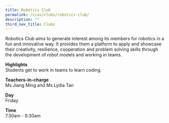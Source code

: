 ```yaml
---
title: Robotics Club
permalink: /ccas/clubs/robotics-club/
description: ""
third_nav_title: Clubs
---
```

<p>Robotics Club aims to generate interest among its members for robotics in a fun and innovative way. It provides them a platform to apply and showcase their creativity, resilience, cooperation and problem solving skills through the development of robot models and working in teams. </p>

<p><strong>Highlights<br /></strong>Students get to work in teams to learn coding.</p>
<p><strong>Teachers-in-charge<br /></strong>Ms Jiang Ming and Ms Lydia Tan</p>
<p><strong>Day<br /></strong>Friday</p>
<p><strong>Time<br /></strong>7.30am - 9.30am</p>